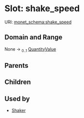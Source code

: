 
# Slot: shake_speed




URI: [monet_schema:shake_speed](http://example.com/monet_schema/shake_speed)


## Domain and Range

None &#8594;  <sub>0..1</sub> [QuantityValue](QuantityValue.md)

## Parents


## Children


## Used by

 * [Shaker](Shaker.md)

